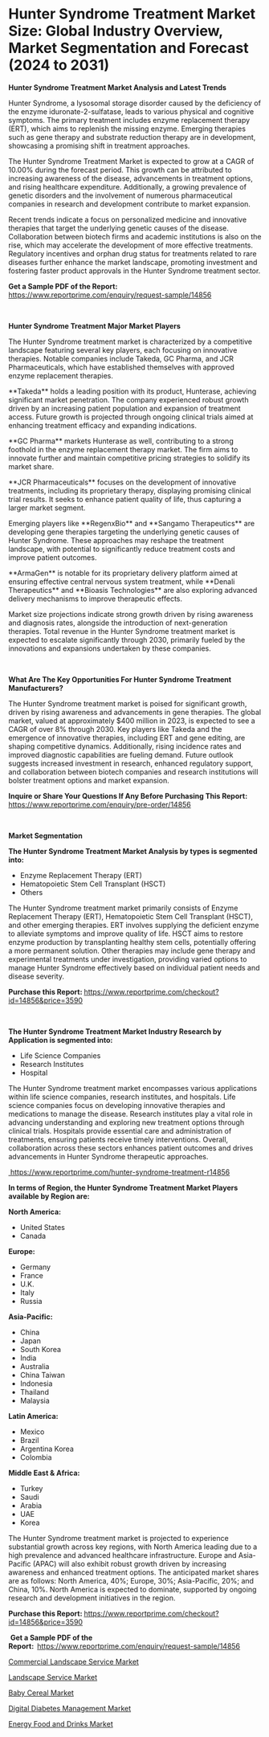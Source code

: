 <p><h1>Hunter Syndrome Treatment Market Size: Global Industry Overview, Market Segmentation and Forecast (2024 to 2031)</h1></p><p><strong>Hunter Syndrome Treatment Market Analysis and Latest Trends</strong></p>
<p><p>Hunter Syndrome, a lysosomal storage disorder caused by the deficiency of the enzyme iduronate-2-sulfatase, leads to various physical and cognitive symptoms. The primary treatment includes enzyme replacement therapy (ERT), which aims to replenish the missing enzyme. Emerging therapies such as gene therapy and substrate reduction therapy are in development, showcasing a promising shift in treatment approaches.</p><p>The Hunter Syndrome Treatment Market is expected to grow at a CAGR of 10.00% during the forecast period. This growth can be attributed to increasing awareness of the disease, advancements in treatment options, and rising healthcare expenditure. Additionally, a growing prevalence of genetic disorders and the involvement of numerous pharmaceutical companies in research and development contribute to market expansion.</p><p>Recent trends indicate a focus on personalized medicine and innovative therapies that target the underlying genetic causes of the disease. Collaboration between biotech firms and academic institutions is also on the rise, which may accelerate the development of more effective treatments. Regulatory incentives and orphan drug status for treatments related to rare diseases further enhance the market landscape, promoting investment and fostering faster product approvals in the Hunter Syndrome treatment sector.</p></p>
<p><strong>Get a Sample PDF of the Report:&nbsp;</strong> <a href="https://www.reportprime.com/enquiry/request-sample/14856?utm_campaign=116&utm_medium=2&utm_source=Github&utm_content=ia&utm_term=29112024&utm_id=hunter-syndrome-treatment">https://www.reportprime.com/enquiry/request-sample/14856</a></p>
<p>&nbsp;</p>
<p><strong>Hunter Syndrome Treatment Major Market Players</strong></p>
<p><p>The Hunter Syndrome treatment market is characterized by a competitive landscape featuring several key players, each focusing on innovative therapies. Notable companies include Takeda, GC Pharma, and JCR Pharmaceuticals, which have established themselves with approved enzyme replacement therapies. </p><p>**Takeda** holds a leading position with its product, Hunterase, achieving significant market penetration. The company experienced robust growth driven by an increasing patient population and expansion of treatment access. Future growth is projected through ongoing clinical trials aimed at enhancing treatment efficacy and expanding indications.</p><p>**GC Pharma** markets Hunterase as well, contributing to a strong foothold in the enzyme replacement therapy market. The firm aims to innovate further and maintain competitive pricing strategies to solidify its market share. </p><p>**JCR Pharmaceuticals** focuses on the development of innovative treatments, including its proprietary therapy, displaying promising clinical trial results. It seeks to enhance patient quality of life, thus capturing a larger market segment.</p><p>Emerging players like **RegenxBio** and **Sangamo Therapeutics** are developing gene therapies targeting the underlying genetic causes of Hunter Syndrome. These approaches may reshape the treatment landscape, with potential to significantly reduce treatment costs and improve patient outcomes.</p><p>**ArmaGen** is notable for its proprietary delivery platform aimed at ensuring effective central nervous system treatment, while **Denali Therapeutics** and **Bioasis Technologies** are also exploring advanced delivery mechanisms to improve therapeutic effects.</p><p>Market size projections indicate strong growth driven by rising awareness and diagnosis rates, alongside the introduction of next-generation therapies. Total revenue in the Hunter Syndrome treatment market is expected to escalate significantly through 2030, primarily fueled by the innovations and expansions undertaken by these companies.</p></p>
<p>&nbsp;</p>
<p><strong>What Are The Key Opportunities For Hunter Syndrome Treatment Manufacturers?</strong></p>
<p><p>The Hunter Syndrome treatment market is poised for significant growth, driven by rising awareness and advancements in gene therapies. The global market, valued at approximately $400 million in 2023, is expected to see a CAGR of over 8% through 2030. Key players like Takeda and the emergence of innovative therapies, including ERT and gene editing, are shaping competitive dynamics. Additionally, rising incidence rates and improved diagnostic capabilities are fueling demand. Future outlook suggests increased investment in research, enhanced regulatory support, and collaboration between biotech companies and research institutions will bolster treatment options and market expansion.</p></p>
<p><strong>Inquire or Share Your Questions If Any Before Purchasing This Report:</strong> <a href="https://www.reportprime.com/enquiry/pre-order/14856?utm_campaign=116&utm_medium=2&utm_source=Github&utm_content=ia&utm_term=29112024&utm_id=hunter-syndrome-treatment">https://www.reportprime.com/enquiry/pre-order/14856</a></p>
<p>&nbsp;</p>
<p><strong>Market Segmentation</strong></p>
<p><strong>The Hunter Syndrome Treatment Market Analysis by types is segmented into:</strong></p>
<p><ul><li>Enzyme Replacement Therapy (ERT)</li><li>Hematopoietic Stem Cell Transplant (HSCT)</li><li>Others</li></ul></p>
<p><p>The Hunter Syndrome treatment market primarily consists of Enzyme Replacement Therapy (ERT), Hematopoietic Stem Cell Transplant (HSCT), and other emerging therapies. ERT involves supplying the deficient enzyme to alleviate symptoms and improve quality of life. HSCT aims to restore enzyme production by transplanting healthy stem cells, potentially offering a more permanent solution. Other therapies may include gene therapy and experimental treatments under investigation, providing varied options to manage Hunter Syndrome effectively based on individual patient needs and disease severity.</p></p>
<p><strong>Purchase this Report:&nbsp;</strong><a href="https://www.reportprime.com/checkout?id=14856&price=3590&utm_campaign=116&utm_medium=2&utm_source=Github&utm_content=ia&utm_term=29112024&utm_id=hunter-syndrome-treatment">https://www.reportprime.com/checkout?id=14856&price=3590</a></p>
<p>&nbsp;</p>
<p><strong>The Hunter Syndrome Treatment Market Industry Research by Application is segmented into:</strong></p>
<p><ul><li>Life Science Companies</li><li>Research Institutes</li><li>Hospital</li></ul></p>
<p><p>The Hunter Syndrome treatment market encompasses various applications within life science companies, research institutes, and hospitals. Life science companies focus on developing innovative therapies and medications to manage the disease. Research institutes play a vital role in advancing understanding and exploring new treatment options through clinical trials. Hospitals provide essential care and administration of treatments, ensuring patients receive timely interventions. Overall, collaboration across these sectors enhances patient outcomes and drives advancements in Hunter Syndrome therapeutic approaches.</p></p>
<p><a href="https://www.reportprime.com/hunter-syndrome-treatment-r14856?utm_campaign=116&utm_medium=2&utm_source=Github&utm_content=ia&utm_term=29112024&utm_id=hunter-syndrome-treatment">&nbsp;https://www.reportprime.com/hunter-syndrome-treatment-r14856</a></p>
<p><strong>In terms of Region, the Hunter Syndrome Treatment Market Players available by Region are:</strong></p>
<p>
    <p> <strong> North America: </strong>
        <ul>
            <li>United States</li>
            <li>Canada</li>
        </ul>
        </p> 
    <p> <strong> Europe: </strong>
        <ul>
            <li>Germany</li>
            <li>France</li>
            <li>U.K.</li>
            <li>Italy</li>
            <li>Russia</li>
        </ul>
        </p> 
    <p> <strong> Asia-Pacific: </strong>
        <ul>
            <li>China</li>
            <li>Japan</li>
            <li>South Korea</li>
            <li>India</li>
            <li>Australia</li>
            <li>China Taiwan</li>
            <li>Indonesia</li>
            <li>Thailand</li>
            <li>Malaysia</li>
        </ul>
        </p> 
    <p> <strong> Latin America: </strong>
        <ul>
            <li>Mexico</li>
            <li>Brazil</li>
            <li>Argentina Korea</li>
            <li>Colombia</li>
        </ul>
        </p> 
    <p> <strong> Middle East & Africa: </strong>
        <ul>
            <li>Turkey</li>
            <li>Saudi</li>
            <li>Arabia</li>
            <li>UAE</li>
            <li>Korea</li>
        </ul>
    </p>
    </p>
<p><p>The Hunter Syndrome treatment market is projected to experience substantial growth across key regions, with North America leading due to a high prevalence and advanced healthcare infrastructure. Europe and Asia-Pacific (APAC) will also exhibit robust growth driven by increasing awareness and enhanced treatment options. The anticipated market shares are as follows: North America, 40%; Europe, 30%; Asia-Pacific, 20%; and China, 10%. North America is expected to dominate, supported by ongoing research and development initiatives in the region.</p></p>
<p><strong>Purchase this Report: </strong><a href="https://www.reportprime.com/checkout?id=14856&price=3590&utm_campaign=116&utm_medium=2&utm_source=Github&utm_content=ia&utm_term=29112024&utm_id=hunter-syndrome-treatment">https://www.reportprime.com/checkout?id=14856&price=3590</a></p>
<p>&nbsp;<strong>Get a Sample PDF of the Report:&nbsp;&nbsp;</strong><a href="https://www.reportprime.com/enquiry/request-sample/14856?utm_campaign=116&utm_medium=2&utm_source=Github&utm_content=ia&utm_term=29112024&utm_id=hunter-syndrome-treatment">https://www.reportprime.com/enquiry/request-sample/14856</a></p>
<p><strong></strong></p>
<p><p><a href="https://issuu.com/reportprime-2/docs/commercial-landscape-service-market-size-2030.pptx?utm_campaign=116&utm_medium=2&utm_source=Github&utm_content=ia&utm_term=29112024&utm_id=hunter-syndrome-treatment">Commercial Landscape Service Market</a></p><p><a href="https://issuu.com/reportprime-2/docs/landscape-service-market-size-2030.pptx?utm_campaign=116&utm_medium=2&utm_source=Github&utm_content=ia&utm_term=29112024&utm_id=hunter-syndrome-treatment">Landscape Service Market</a></p><p><a href="https://www.linkedin.com/pulse/baby-cereal-market-projections-insights-valuation-cagr-107-5k4te?utm_campaign=116&utm_medium=2&utm_source=Github&utm_content=ia&utm_term=29112024&utm_id=hunter-syndrome-treatment">Baby Cereal Market</a></p><p><a href="https://github.com/lindaopodray/Market-Research-Report-List-1/blob/main/digital-diabetes-management-market.md?utm_campaign=116&utm_medium=2&utm_source=Github&utm_content=ia&utm_term=29112024&utm_id=hunter-syndrome-treatment">Digital Diabetes Management Market</a></p><p><a href="https://www.linkedin.com/pulse/comprehend-energy-food-drinks-market-size-growing-cagr-128-abm0e?utm_campaign=116&utm_medium=2&utm_source=Github&utm_content=ia&utm_term=29112024&utm_id=hunter-syndrome-treatment">Energy Food and Drinks Market</a></p></p>